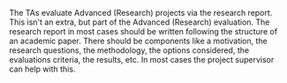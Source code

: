 The TAs evaluate Advanced (Research) projects via the research report.  This
isn't an extra, but part of the Advanced (Research) evaluation.  The research
report in most cases should be written following the structure of an academic
paper.  There should be components like a motivation, the research questions,
the methodology, the options considered, the evaluations criteria, the results,
etc. In most cases the project supervisor can help with this.
